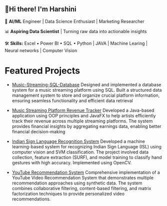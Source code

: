 ## 👋Hi there! I'm Harshini

<!--
**Harshini-9/Harshini-9** is a ✨ _special_ ✨ repository because its `README.md` (this file) appears on your GitHub profile.
Here are some ideas to get you started:

- 🔭 I’m currently working on ...
- 🌱 I’m currently learning ...
- 👯 I’m looking to collaborate on ...
- 🤔 I’m looking for help with ...
- 💬 Ask me about ...
- 📫 How to reach me: ...
- 😄 Pronouns: ...
- ⚡ Fun fact: ...
-->
🚀 **AI/ML** Engineer | Data Science Enthusiast | Marketing Researcher

📊 **Aspiring Data Scientist** | Turning raw data into actionable insights

🛠️ **Skills:** Excel • Power BI • SQL • Python | JAVA | Machine Learing | Neural networks | Computer Vision

# Featured Projects
- [Music-Streaming-SQL-Database](https://github.com/Harshini-9/Music-Streaming-SQL-Database)
Designed and implemented a database system for a music streaming platform using SQL. Built a structured data management system to store and organize crucial platform information, ensuring seamless functionality and efficient data retrieval

- [Music Streaming Platform Revenue Tracker](https://github.com/Harshini-9/Revenue-Tracker?tab=readme-ov-file#music-streaming-platform-revenue-tracker)
Developed a Java-based application using OOP
 principles and JavaFX to help artists efficiently track their revenue across multiple streaming platforms. The system provides financial insights by aggregating earnings data, enabling better financial decision-making

- [Indian Sign Language Recognition System](https://github.com/Harshini-9/Indian-Sign-Language-Detection/tree/main)
Developed a machine learning-based system for recognizing Indian Sign Language (ISL) using computer vision and SVM classification. The project involved data collection, feature extraction (SURF), and model training to classify hand gestures with high accuracy. Implemented using OpenCV.

- [YouTube Recommendation System](https://github.com/Harshini-9/YouTube-Recommendation-System)
Comprehensive implementation of a YouTube Video Recommendation System that demonstrates multiple recommendation approaches using synthetic data. The system combines collaborative filtering, content-based filtering, and matrix factorization techniques to provide personalized video recommendations.
